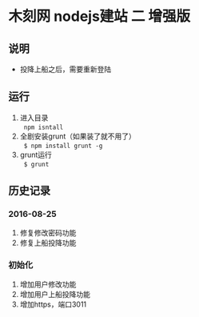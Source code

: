# 木刻网 nodejs建站 二 增强版

## 说明
- 投降上船之后，需要重新登陆

## 运行
1. 进入目录  
` npm isntall`
2. 全剧安装grunt（如果装了就不用了）  
` $ npm install grunt -g`
3. grunt运行  
` $ grunt`

## 历史记录
### 2016-08-25
1. 修复修改密码功能
2. 修复上船投降功能

### 初始化
1. 增加用户修改功能
2. 增加用户上船投降功能
3. 增加https，端口3011
